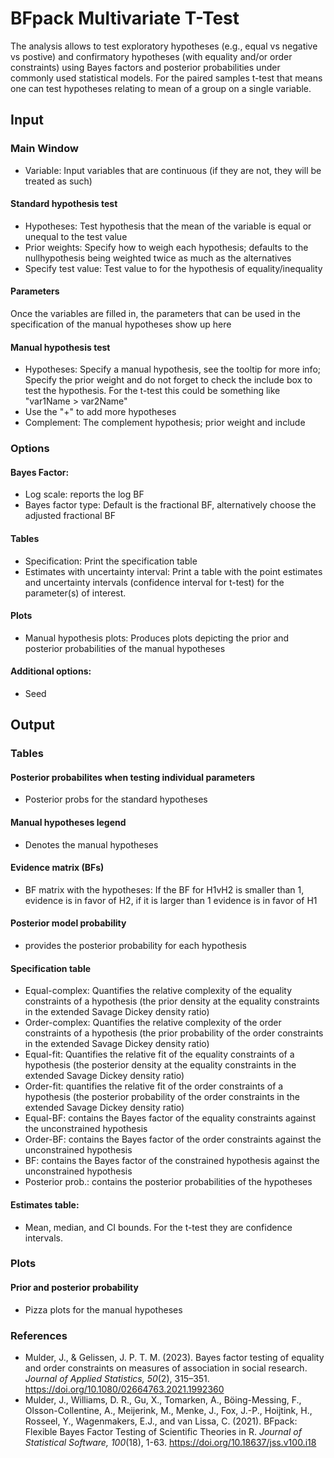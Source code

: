 
BFpack Multivariate T-Test
==========================

The analysis allows to test exploratory hypotheses (e.g., equal vs negative vs postive) and confirmatory hypotheses (with equality and/or order constraints) using Bayes factors and posterior probabilities under commonly used statistical models. For the paired samples t-test that means one can test hypotheses relating to mean of a group on a single variable.

## Input
### Main Window
- Variable: Input variables that are continuous (if they are not, they will be treated as such)

#### Standard hypothesis test
- Hypotheses: Test hypothesis that the mean of the variable is equal or unequal to the test value
- Prior weights: Specify how to weigh each hypothesis; defaults to the nullhypothesis being weighted twice as much as the alternatives 
- Specify test value: Test value to for the hypothesis of equality/inequality

#### Parameters
Once the variables are filled in, the parameters that can be used in the specification of the manual hypotheses show up here

#### Manual hypothesis test
- Hypotheses: Specify a manual hypothesis, see the tooltip for more info; Specify the prior weight and do not forget to check the include box to test the hypothesis. For the t-test this could be something like "var1Name > var2Name"
- Use the "+" to add more hypotheses
- Complement: The complement hypothesis; prior weight and include

### Options
#### Bayes Factor: 
- Log scale: reports the log BF
- Bayes factor type: Default is the fractional BF, alternatively choose the adjusted fractional BF

#### Tables
- Specification: Print the specification table
- Estimates with uncertainty interval: Print a table with the point estimates and uncertainty intervals (confidence interval for t-test) for the parameter(s) of interest.

#### Plots
- Manual hypothesis plots: Produces plots depicting the prior and posterior probabilities of the manual hypotheses

#### Additional options: 
- Seed

## Output

### Tables
#### Posterior probabilites when testing individual parameters
- Posterior probs for the standard hypotheses

#### Manual hypotheses legend
- Denotes the manual hypotheses

#### Evidence matrix (BFs)
- BF matrix with the hypotheses: If the BF for H1vH2 is smaller than 1, evidence is in favor of H2, if it is larger than 1 evidence is in favor of H1

#### Posterior model probability
- provides the posterior probability for each hypothesis

#### Specification table
- Equal-complex: Quantifies the relative complexity of the equality constraints of a hypothesis (the prior density at the equality constraints in the extended Savage Dickey density ratio)
- Order-complex: Quantifies the relative complexity of the order constraints of a hypothesis (the prior probability of the order constraints in the extended Savage Dickey density ratio)
- Equal-fit: Quantifies the relative fit of the equality constraints of a hypothesis (the posterior density at the equality constraints in the extended Savage Dickey density ratio)
- Order-fit: quantifies the relative fit of the order constraints of a hypothesis (the posterior probability of the order constraints in the extended Savage Dickey density ratio)
- Equal-BF: contains the Bayes factor of the equality constraints against the unconstrained hypothesis
- Order-BF: contains the Bayes factor of the order constraints against the unconstrained hypothesis
- BF: contains the Bayes factor of the constrained hypothesis against the unconstrained hypothesis
- Posterior prob.: contains the posterior probabilities of the hypotheses

#### Estimates table:
- Mean, median, and CI bounds. For the t-test they are confidence intervals.

### Plots
#### Prior and posterior probability 
- Pizza plots for the manual hypotheses

### References

- Mulder, J., & Gelissen, J. P. T. M. (2023). Bayes factor testing of equality and order constraints on measures of association in social research. *Journal of Applied Statistics, 50*(2), 315–351. https://doi.org/10.1080/02664763.2021.1992360
- Mulder, J., Williams, D. R., Gu, X., Tomarken, A., Böing-Messing, F., Olsson-Collentine, A., Meijerink, M., Menke, J., Fox, J.-P., Hoijtink, H., Rosseel, Y., Wagenmakers, E.J., and van Lissa, C. (2021). BFpack: Flexible Bayes Factor Testing of Scientific Theories in R. *Journal of Statistical Software, 100*(18), 1-63. https://doi.org/10.18637/jss.v100.i18

